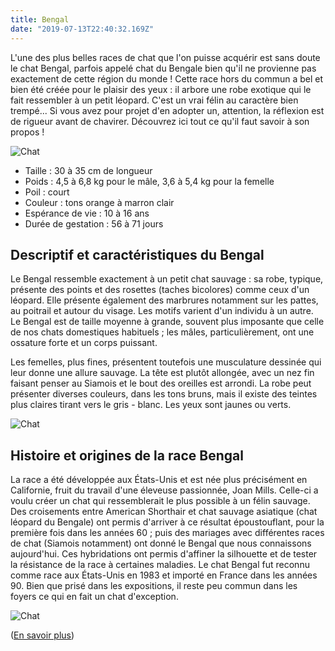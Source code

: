```yaml
---
title: Bengal
date: "2019-07-13T22:40:32.169Z"
---
```


L'une des plus belles races de chat que l'on puisse acquérir est sans doute le chat Bengal, parfois appelé chat du Bengale bien qu'il ne provienne pas exactement de cette région du monde ! Cette race hors du commun a bel et bien été créée pour le plaisir des yeux : il arbore une robe exotique qui le fait ressembler à un petit léopard. C'est un vrai félin au caractère bien trempé... Si vous avez pour projet d'en adopter un, attention, la réflexion est de rigueur avant de chavirer. Découvrez ici tout ce qu'il faut savoir à son propos ! 

![Chat](https://jardinage.lemonde.fr/images/dossiers/2017-05/bengal-1-105712.jpg)

- Taille : 30 à 35 cm de longueur
- Poids : 4,5 à 6,8 kg pour le mâle, 3,6 à 5,4 kg pour la femelle
- Poil : court
- Couleur : tons orange à marron clair
- Espérance de vie : 10 à 16 ans
- Durée de gestation : 56 à 71 jours

## Descriptif et caractéristiques du Bengal

Le Bengal ressemble exactement à un petit chat sauvage : sa robe, typique, présente des points et des rosettes (taches bicolores) comme ceux d'un léopard. Elle présente également des marbrures notamment sur les pattes, au poitrail et autour du visage. Les motifs varient d'un individu à un autre. Le Bengal est de taille moyenne à grande, souvent plus imposante que celle de nos chats domestiques habituels ; les mâles, particulièrement, ont une ossature forte et un corps puissant.

Les femelles, plus fines, présentent toutefois une musculature dessinée qui leur donne une allure sauvage. La tête est plutôt allongée, avec un nez fin faisant penser au Siamois et le bout des oreilles est arrondi. La robe peut présenter diverses couleurs, dans les tons bruns, mais il existe des teintes plus claires tirant vers le gris - blanc. Les yeux sont jaunes ou verts. 

![Chat](https://jardinage.lemonde.fr/images/dossiers/2017-04/maine-coon-2-180021.jpg)

## Histoire et origines de la race Bengal

La race a été développée aux États-Unis et est née plus précisément en Californie, fruit du travail d'une éleveuse passionnée, Joan Mills. Celle-ci a voulu créer un chat qui ressemblerait le plus possible à un félin sauvage. Des croisements entre American Shorthair et chat sauvage asiatique (chat léopard du Bengale) ont permis d'arriver à ce résultat époustouflant, pour la première fois dans les années 60 ; puis des mariages avec différentes races de chat (Siamois notamment) ont donné le Bengal que nous connaissons aujourd'hui. Ces hybridations ont permis d'affiner la silhouette et de tester la résistance de la race à certaines maladies. Le chat Bengal fut reconnu comme race aux États-Unis en 1983 et importé en France dans les années 90. Bien que prisé dans les expositions, il reste peu commun dans les foyers ce qui en fait un chat d'exception. 

![Chat](https://jardinage.lemonde.fr/images/dossiers/2017-05/bengal-2-105722.jpg)

([En savoir plus](https://jardinage.lemonde.fr/dossier-1189-maine-coon.html))
